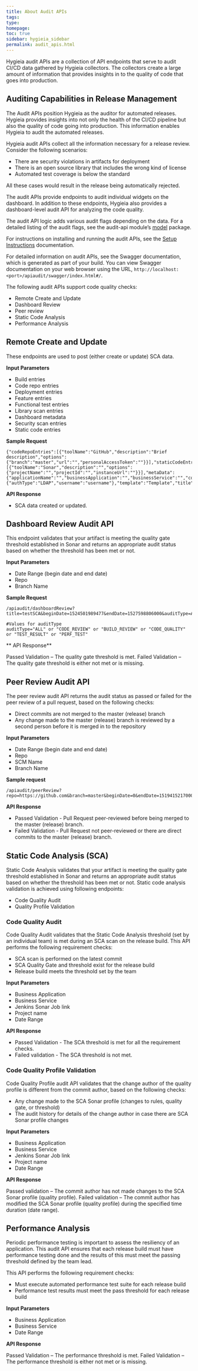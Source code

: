 ```yaml
---
title: About Audit APIs
tags: 
type: 
homepage: 
toc: true
sidebar: hygieia_sidebar
permalink: audit_apis.html
---
```


Hygieia audit APIs are a collection of API endpoints that serve to audit CI/CD data gathered by Hygieia collectors. The collectors create a large amount of information that provides insights in to the quality of code that goes into production.

## Auditing Capabilities in Release Management

The Audit APIs position Hygieia as the auditor for automated releases. Hygieia provides insights into not only the health of the CI/CD pipeline but also the quality of code going into production. This information enables Hygieia to audit the automated releases.

Hygieia audit APIs collect all the information necessary for a release review. Consider the following scenarios:

- There are security violations in artifacts for deployment
- There is an open source library that includes the wrong kind of license
- Automated test coverage is below the standard

All these cases would result in the release being automatically rejected.

The audit APIs provide endpoints to audit individual widgets on the dashboard. In addition to these endpoints, Hygieia also provides a dashboard-level audit API for analyzing the code quality.

The audit API logic adds various audit flags depending on the data. For a detailed listing of the audit flags, see the audit-api module’s [model]( https://github.com/capitalone/Hygieia/tree/master/api-audit/src/main/java/com/capitalone/dashboard/model) package.

For instructions on installing and running the audit APIs, see the [Setup Instructions](api-audit/api-audit.md) documentation.

For detailed information on audit APIs, see the Swagger documentation, which is generated as part of your build. You can view Swagger documentation on your web browser using the URL,  ```http://localhost:<port>/apiaudit/swagger/index.html#/```.

The following audit APIs support code quality checks:

- Remote Create and Update 
- Dashboard Review
- Peer review
- Static Code Analysis
- Performance Analysis

## Remote Create and Update

These endpoints are used to post (either create or update) SCA data.

**Input Parameters**

- Build entries
- Code repo entries
- Deployment entries
- Feature entries
- Functional test entries
- Library scan entries
- Dashboard metadata
- Security scan entries
- Static code entries

**Sample Request**

```
{"codeRepoEntries":[{"toolName":"GitHub","description":"Brief description","options":{"branch":"master","url":"","personalAccessToken":""}}],"staticCodeEntries":[{"toolName":"Sonar","description":"","options":{"projectName":"","projectId":"","instanceUrl":""}}],"metaData":{"applicationName":"","businessApplication":"","businessService":"","componentName":"","owner":{"authType":"LDAP","username":"username"},"template":"Template","title":"title","type":"Team"}}
```

**API Response**

- SCA data created or updated.

## Dashboard Review Audit API

This endpoint validates that your artifact is meeting the quality gate threshold established in Sonar and returns an appropriate audit status based on whether the threshold has been met or not.

**Input Parameters**

- Date Range (begin date and end date)
- Repo
- Branch Name

**Sample Request**

```
/apiaudit/dashboardReview?title=testSCA&beginDate=1524501989477&endDate=1527598806000&auditType=ALL

#Values for auditType
auditType="ALL" or "CODE_REVIEW" or "BUILD_REVIEW" or "CODE_QUALITY" or "TEST_RESULT" or "PERF_TEST"
```

** API Response**

Passed Validation – The quality gate threshold is met.
Failed Validation – The quality gate threshold is either not met or is missing.

## Peer Review Audit API

The peer review audit API returns the audit status as passed or failed for the peer review of a pull request, based on the following checks:

-	Direct commits are not merged to the master (release) branch
-	Any change made to the master (release) branch is reviewed by a second person before it is merged in to the repository

**Input Parameters**

- Date Range (begin date and end date)
- Repo 
- SCM Name
- Branch Name

**Sample request**

```
/apiaudit/peerReview?repo=https://github.com&branch=master&beginDate=0&endDate=1519415217000
```

**API Response**
 
- Passed Validation - Pull Request peer-reviewed before being merged to the master (release) branch.
- Failed Validation - Pull Request not peer-reviewed or there are direct commits to the master (release) branch.

## Static Code Analysis (SCA)

Static Code Analysis validates that your artifact is meeting the quality gate threshold established in Sonar and returns an appropriate audit status based on whether the threshold has been met or not. Static code analysis validation is achieved using following endpoints:

- Code Quality Audit
- Quality Profile Validation

### Code Quality Audit

Code Quality Audit validates that the Static Code Analysis threshold (set by an individual team) is met during an SCA scan on the release build. This API performs the following requirement checks:

- SCA scan is performed on the latest commit
- SCA Quality Gate and threshold exist for the release build
- Release build meets the threshold set by the team

**Input Parameters**

- Business Application
- Business Service
- Jenkins Sonar Job link
- Project name
- Date Range

**API Response**

- Passed Validation - The SCA threshold is met for all the requirement checks.
- Failed validation - The SCA threshold is not met.

### Code Quality Profile Validation

Code Quality Profile audit API validates that the change author of the quality profile is different from the commit author, based on the following checks:

- Any change made to the SCA Sonar profile (changes to rules, quality gate, or threshold)
- The audit history for details of the change author in case there are SCA Sonar profile changes

**Input Parameters**

- Business Application
- Business Service
- Jenkins Sonar Job link
- Project name
- Date Range

**API Response**

Passed validation – The commit author has not made changes to the SCA Sonar profile (quality profile).
Failed validation – The commit author has modified the SCA Sonar profile (quality profile) during the specified time duration (date range).


## Performance Analysis

Periodic performance testing is important to assess the resiliency of an application. This audit API ensures that each release build must have performance testing done and the results of this must meet the passing threshold defined by the team lead.

This API performs the following requirement checks:

- Must execute automated performance test suite for each release build
- Performance test results must meet the pass threshold for each release build

**Input Parameters**

- Business Application
- Business Service
- Date Range

**API Response**

Passed Validation – The performance threshold is met.
Failed Validation – The performance threshold is either not met or is missing.

